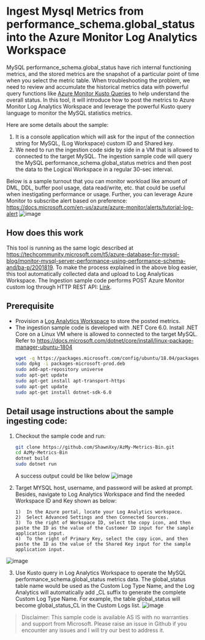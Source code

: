 # Ingest Mysql Metrics from performance_schema.global_status into the Azure Monitor Log Analytics Workspace

MySQL performance_schema.global_status have rich internal functioning metrics, and the stored metrics are the snapshot of a particular point of time when you select the metric table. When troubleshooting the problem, we need to review and accumulate the historical metrics data with powerful query functions like [Azure Monitor Kusto Queries](https://docs.microsoft.com/en-us/azure/azure-monitor/log-query/query-language) to help understand the overall status. In this tool, it will introduce how to post the metrics to Azure Monitor Log Analytics Workspace and leverage the powerful Kusto query language to monitor the MySQL statistics metrics.

Here are some details about the sample:
1. It is a console application which will ask for the input of the connection string for MySQL, (Log Workspace) custom ID and Shared key. 
2. We need to run the ingestion code side by side in a VM that is allowed to connected to the target MySQL. The ingestion sample code will query the MySQL performance_schema.global_status metrics and then post the data to the Logical Workspace in a regular 30-sec interval.

Below is a sample turnout that you can monitor workload like amount of DML, DDL, buffer pool usage, data read/write, etc. that could be useful when inestigating performance or usage.
Further, you can leverage Azure Monitor to subscribe alert based on preference: https://docs.microsoft.com/en-us/azure/azure-monitor/alerts/tutorial-log-alert
![image](https://user-images.githubusercontent.com/17153057/188049380-867e90b2-5e2d-4ae4-a2b9-ad3c247f71e7.png)

## How does this work
This tool is running as the same logic described at https://techcommunity.microsoft.com/t5/azure-database-for-mysql-blog/monitor-mysql-server-performance-using-performance-schema-and/ba-p/2001819.
To make the process explained in the above blog easier, this tool automatically collected data and upload to Log Analyticas Workspace.
The Ingestion sample code performs POST Azure Monitor custom log through HTTP REST API: [Link](https://docs.microsoft.com/en-us/azure/azure-monitor/platform/data-collector-api).


## Prerequisite
- Provision a [Log Analytics Workspace](https://docs.microsoft.com/en-us/azure/azure-monitor/learn/quick-create-workspace) to store the posted metrics. 
- The ingestion sample code is developed with .NET Core 6.0. Install .NET Core on a Linux VM where is allowed to connected to the target MySQL. Refer to https://docs.microsoft.com/dotnet/core/install/linux-package-manager-ubuntu-1804
    ```bash
    wget -q https://packages.microsoft.com/config/ubuntu/18.04/packages-microsoft-prod.deb -O packages-microsoft-prod.deb
    sudo dpkg -i packages-microsoft-prod.deb
    sudo add-apt-repository universe
    sudo apt-get update
    sudo apt-get install apt-transport-https
    sudo apt-get update
    sudo apt-get install dotnet-sdk-6.0
    ```

## Detail usage instructions about the sample ingesting code:
1. Checkout the sample code and run:
    ```bash
    git clone https://github.com/ShawnXxy/AzMy-Metrics-Bin.git
    cd AzMy-Metrics-Bin
    dotnet build
    sudo dotnet run
    ```
    A success output could be like below
    ![image](https://user-images.githubusercontent.com/17153057/188050299-7a1e5f79-d21a-430e-bc5c-0fa036e2effe.png)

2. Target MYSQL host, username, and password will be asked at prompt. Besides, navigate to Log Analytics Workspace and find the needed Workspace ID and Key shown as below: 
    ```text
    1)	In the Azure portal, locate your Log Analytics workspace.
    2)	Select Advanced Settings and then Connected Sources.
    3)	To the right of Workspace ID, select the copy icon, and then paste the ID as the value of the Customer ID input for the sample application input.
    4)	To the right of Primary Key, select the copy icon, and then paste the ID as the value of the Shared Key input for the sample application input.
    ```
  
  ![image](https://user-images.githubusercontent.com/17153057/185856549-c74cee3a-9e97-4f51-b072-074a6511b9f3.png)
   
3. Use Kusto query in Log Analytics Workspace to operate the MySQL performance_schema.global_status metrics data. The global_status table name would be used as the Custom Log Type Name, and the Log Analytics will automatically add _CL suffix to generate the complete Custom Log Type Name. For example, the  table global_status will become global_status_CL in the Custom Logs list. 
    ![image](https://user-images.githubusercontent.com/17153057/188055029-ad604272-3709-4ccc-b9c6-70a02cdf8db3.png)



>Disclaimer: This sample code is available AS IS with no warranties and support from Microsoft. Please raise an issue in Github if you encounter any issues and I will try our best to address it.











